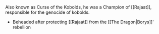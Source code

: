 Also known as Curse of the Kobolds, he was a Champion of [[Rajaat]], responsible for the genocide of kobolds.

- Beheaded after protecting [[Rajaat]] from the [[The Dragon|Borys]]' rebellion